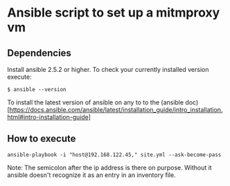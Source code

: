 # Ansible script to set up a mitmproxy vm

## Dependencies
Install ansible 2.5.2 or higher.
To check your currently installed version execute:
```
$ ansible --version
```

To install the latest version of ansible on any to to the 
(ansible doc)[https://docs.ansible.com/ansible/latest/installation_guide/intro_installation.html#intro-installation-guide]


## How to execute
```
ansible-playbook -i "host@192.168.122.45," site.yml --ask-become-pass
```

Note: The semicolon after the ip address is there on purpose.
Without it ansible doesn't recognize it as an entry in an inventory file.


